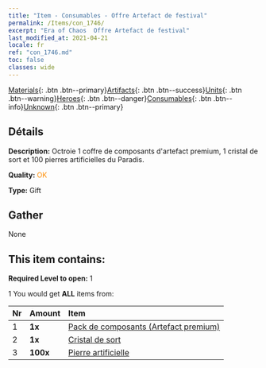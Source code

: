 ```yaml
---
title: "Item - Consumables - Offre Artefact de festival"
permalink: /Items/con_1746/
excerpt: "Era of Chaos  Offre Artefact de festival"
last_modified_at: 2021-04-21
locale: fr
ref: "con_1746.md"
toc: false
classes: wide
---
```

 [Materials](/fr/Items/){: .btn .btn--primary}[Artifacts](/fr/Items/Artifacts/){: .btn .btn--success}[Units](/fr/Items/Units/){: .btn .btn--warning}[Heroes](/fr/Items/Heroes/){: .btn .btn--danger}[Consumables](/fr/Items/Consumables/){: .btn .btn--info}[Unknown](/fr/Items/Unknown/){: .btn .btn--primary}

## Détails
 **Description:** Octroie 1 coffre de composants d'artefact premium, 1 cristal de sort et 100 pierres artificielles du Paradis.

 **Quality:** <span style="color: #FF8C00">OK</span>

 **Type:** Gift

## Gather

  None

## This item contains:

 **Required Level to open:** 1

 1 You would get **ALL** items  from:

  | Nr | Amount |     Item    |
  |:---|:-------|:------------|
  | 1 |  **1x** | [Pack de composants (Artefact premium)](/fr/Items/con_1433/) |  | 
  | 2 |  **1x** | [Cristal de sort](/fr/Items/art_189/) |  | 
  | 3 |  **100x** | [Pierre artificielle](/fr/Items/art_188/) |  | 
